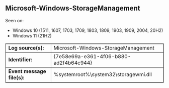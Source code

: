 ## Microsoft-Windows-StorageManagement

Seen on:
* Windows 10 (1511, 1607, 1703, 1709, 1803, 1809, 1903, 1909, 2004, 20H2)
* Windows 11 (21H2)

<table border="1" class="docutils">
  <tbody>
    <tr>
      <td><b>Log source(s):</b></td>
      <td>Microsoft-Windows-StorageManagement</td>
    </tr>
    <tr>
      <td><b>Identifier:</b></td>
      <td>{7e58e69a-e361-4f06-b880-ad2f4b64c944}</td>
    </tr>
    <tr>
      <td><b>Event message file(s):</b></td>
      <td>%systemroot%\system32\storagewmi.dll</td>
    </tr>
  </tbody>
</table>

&nbsp;

